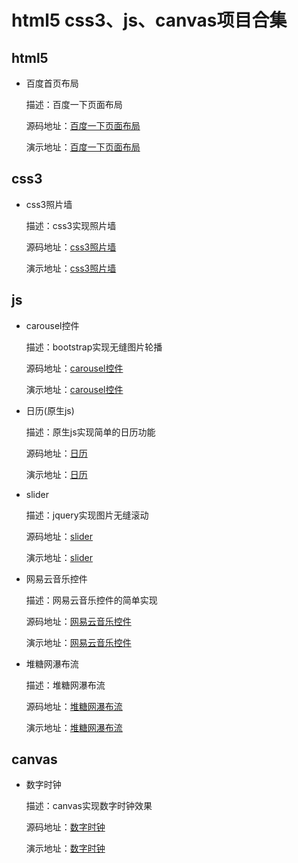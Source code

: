 # html5 css3、js、canvas项目合集

## html5

- 百度首页布局

	描述：百度一下页面布局

	源码地址：[百度一下页面布局](https://github.com/haochn/plugins/tree/master/baidu/)

	演示地址：[百度一下页面布局](./index.html)

## css3

- css3照片墙

	描述：css3实现照片墙

	源码地址：[css3照片墙](https://github.com/haochn/plugins/tree/master/picture-wall)

	演示地址：[css3照片墙](https://haochn.github.io/plugins/picture-wall/index.html)

## js

- carousel控件

	描述：bootstrap实现无缝图片轮播

	源码地址：[carousel控件](https://github.com/haochn/plugins/tree/master/BootStrap)

	演示地址：[carousel控件](https://haochn.github.io/plugins/BootStrap/PicSwitch.html)

- 日历(原生js)

	描述：原生js实现简单的日历功能

	源码地址：[日历](https://github.com/haochn/plugins/tree/master/calendar)

	演示地址：[日历](https://haochn.github.io/plugins/calendar/index.html)

- slider

	描述：jquery实现图片无缝滚动

	源码地址：[slider](https://github.com/haochn/plugins/tree/master/jq-slider)

	演示地址：[slider](https://haochn.github.io/plugins/jq-slider/index.html)

- 网易云音乐控件

	描述：网易云音乐控件的简单实现

	源码地址：[网易云音乐控件](https://github.com/haochn/plugins/tree/master/music)

	演示地址：[网易云音乐控件](https://haochn.github.io/plugins/music/index.html)

- 堆糖网瀑布流
	
	描述：堆糖网瀑布流

	源码地址：[堆糖网瀑布流](https://github.com/haochn/plugins/tree/master/duitang-Waterfall)

	演示地址：[堆糖网瀑布流](https://haochn.github.io/plugins/duitang-Waterfall/index.html)

## canvas

- 数字时钟

	描述：canvas实现数字时钟效果

	源码地址：[数字时钟](https://github.com/haochn/plugins/tree/master/canvas)

	演示地址：[数字时钟](https://haochn.github.io/plugins/canvas/index.html)

